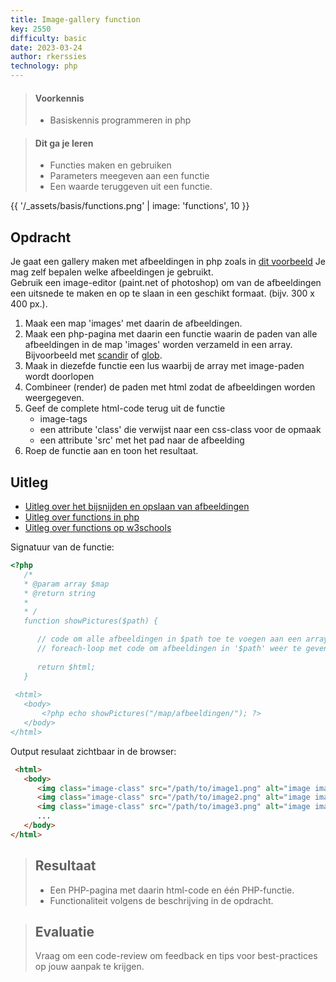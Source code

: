 ```yaml
---
title: Image-gallery function
key: 2550
difficulty: basic
date: 2023-03-24
author: rkerssies
technology: php
---
```


> #### Voorkennis
> * Basiskennis programmeren in php
 
> #### Dit ga je leren
> * Functies maken en gebruiken
> * Parameters meegeven aan een functie
> * Een waarde teruggeven uit een functie.

{{ '/_assets/basis/functions.png' | image: 'functions', 10 }}


## Opdracht
Je gaat een gallery maken met afbeeldingen in php zoals in [dit voorbeeld](https://by9sfe.csb.app/)
Je mag zelf bepalen welke afbeeldingen je gebruikt.  
Gebruik een image-editor (paint.net of photoshop) om van de afbeeldingen een uitsnede te maken en op te slaan in een geschikt formaat. (bijv. 300 x 400 px.).


1. Maak een map 'images' met daarin de afbeeldingen.
2. Maak een php-pagina met daarin een functie waarin de paden van alle afbeeldingen in de map 'images' worden verzameld in een array. Bijvoorbeeld met [scandir](https://www.php.net/manual/en/function.scandir.php) of [glob](https://www.php.net/manual/en/function.glob.php).
3. Maak in diezefde functie een lus waarbij de array met image-paden wordt doorlopen
4. Combineer (render) de paden met html zodat de afbeeldingen worden weergegeven. 
5. Geef de complete html-code terug uit de functie
    * image-tags
    * een attribute 'class' die verwijst naar een css-class voor de opmaak
    * een attribute 'src' met het pad naar de afbeelding
6. Roep de functie aan en toon het resultaat.


## Uitleg
* [Uitleg over het bijsnijden en opslaan van afbeeldingen](https://www.edutorial.nl/html/afbeeldingen-aanpassen/)
* [Uitleg over functions in php](https://www.edutorial.nl/php/functions/)
* [Uitleg over functions op w3schools](https://www.w3schools.com/php/php_functions.asp)

Signatuur van de functie:
```php
<?php
   /*
   * @param array $map
   * @return string
   * 
   * /
   function showPictures($path) {

      // code om alle afbeeldingen in $path toe te voegen aan een array
      // foreach-loop met code om afbeeldingen in '$path' weer te geven
      
      return $html;
   }
 
 <html> 
   <body>
       <?php echo showPictures("/map/afbeeldingen/"); ?>
   </body> 
</html>
```

Output resulaat zichtbaar in de browser:
```html
 <html> 
   <body>
      <img class="image-class" src="/path/to/image1.png" alt="image image1.png">
      <img class="image-class" src="/path/to/image2.png" alt="image image2.png">
      <img class="image-class" src="/path/to/image3.png" alt="image image3.png">
      ...
   </body> 
</html>
```

> ## Resultaat
> * Een PHP-pagina met daarin html-code en één PHP-functie.
> * Functionaliteit volgens de beschrijving in de opdracht.

> ## Evaluatie
> Vraag om een code-review om feedback en tips voor best-practices op jouw aanpak te krijgen.

